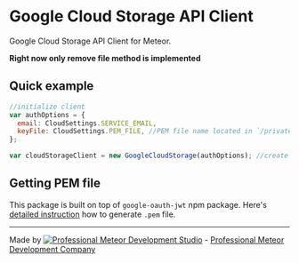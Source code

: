 # Google Cloud Storage API Client

Google Cloud Storage API Client for Meteor.

__Right now only remove file method is implemented__

## Quick example

```js
//initialize client
var authOptions = {
  email: CloudSettings.SERVICE_EMAIL,
  keyFile: CloudSettings.PEM_FILE, //PEM file name located in `/private` directory
};

var cloudStorageClient = new GoogleCloudStorage(authOptions); //create new client instance
```


## Getting PEM file

This package is built on top of `google-oauth-jwt` npm package. Here's [detailed instruction](https://www.npmjs.com/package/google-oauth-jwt#creating-a-service-account-using-the-google-developers-console) how to generate `.pem` file.

-------------


Made by [![Professional Meteor Development Studio](http://s30.postimg.org/jfno1g71p/jss_xs.png)](http://jssolutionsdev.com) - [Professional Meteor Development Company](http://jssolutionsdev.com)
